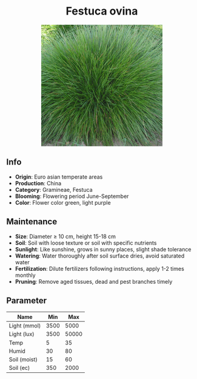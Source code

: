 <h1 align='center'>Festuca ovina</h1>
<p align="center">
    <img 
        align='center'
        width='320'
        src="../images/festuca ovina.png" 
        alt='Festuca ovina' />
</p>

## Info

 - **Origin**: Euro asian temperate areas
 - **Production**: China
 - **Category**: Gramineae, Festuca
 - **Blooming**: Flowering period June-September
 - **Color**: Flower color green, light purple

## Maintenance

 - **Size**: Diameter ≥ 10 cm, height 15-18 cm
 - **Soil**: Soil with loose texture or soil with specific nutrients
 - **Sunlight**: Like sunshine, grows in sunny places, slight shade tolerance
 - **Watering**: Water thoroughly after soil surface dries, avoid saturated water
 - **Fertilization**: Dilute fertilizers following instructions, apply 1-2 times monthly
 - **Pruning**: Remove aged tissues, dead and pest branches timely

## Parameter

| Name         | Min  | Max   |
|--------------|------|-------|
| Light (mmol) | 3500 | 5000  |
| Light (lux)  | 3500 | 50000 |
| Temp         | 5    | 35    |
| Humid        | 30   | 80    |
| Soil (moist) | 15   | 60    |
| Soil (ec)    | 350  | 2000  |